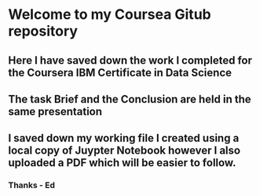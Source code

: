 
# Welcome to my Coursea Gitub repository
## Here I have saved down the work I completed for the Coursera IBM Certificate in Data Science
## The task Brief and the Conclusion are held in the same presentation
## I saved down my working file I created using a local copy of Juypter Notebook however I also uploaded a PDF which will be easier to follow.

### Thanks - Ed
